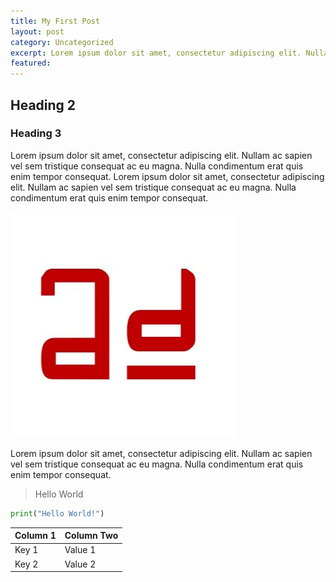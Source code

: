 ```yaml
---
title: My First Post
layout: post
category: Uncategorized
excerpt: Lorem ipsum dolor sit amet, consectetur adipiscing elit. Nullam ac sapien vel sem tristique consequat ac eu magna. Nulla condimentum erat quis enim tempor consequat.
featured: 
---
```


## Heading 2

### Heading 3

Lorem ipsum dolor sit amet, consectetur adipiscing elit. Nullam ac sapien vel sem tristique consequat ac eu magna. Nulla condimentum erat quis enim tempor consequat.
Lorem ipsum dolor sit amet, consectetur adipiscing elit. Nullam ac sapien vel sem tristique consequat ac eu magna. Nulla condimentum erat quis enim tempor consequat.

![Sahapedia Homepage](/assets/images/avatar.jpg)

Lorem ipsum dolor sit amet, consectetur adipiscing elit. Nullam ac sapien vel sem tristique consequat ac eu magna. Nulla condimentum erat quis enim tempor consequat.

> Hello World

```python
print("Hello World!")
```

| Column 1 | Column Two |
|---|---|
|Key 1 | Value 1|
|Key 2 | Value 2|